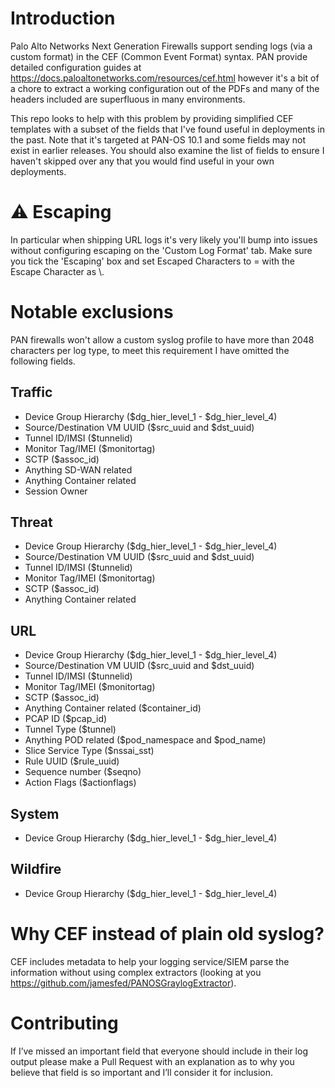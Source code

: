 # Introduction
Palo Alto Networks Next Generation Firewalls support sending logs (via a custom format) in the CEF (Common Event Format) syntax. PAN provide detailed configuration guides at https://docs.paloaltonetworks.com/resources/cef.html however it's a bit of a chore to extract a working configuration out of the PDFs and many of the headers included are superfluous in many environments.

This repo looks to help with this problem by providing simplified CEF templates with a subset of the fields that I've found useful in deployments in the past. Note that it's targeted at PAN-OS 10.1 and some fields may not exist in earlier releases. You should also examine the list of fields to ensure I haven't skipped over any that you would find useful in your own deployments.

# ⚠️ Escaping
In particular when shipping URL logs it's very likely you'll bump into issues without configuring escaping on the 'Custom Log Format' tab. Make sure you tick the 'Escaping' box and set Escaped Characters to = with the Escape Character as \\.

# Notable exclusions
PAN firewalls won't allow a custom syslog profile to have more than 2048 characters per log type, to meet this requirement I have omitted the following fields.

## Traffic
* Device Group Hierarchy ($dg_hier_level_1 - $dg_hier_level_4)
* Source/Destination VM UUID ($src_uuid and $dst_uuid)
* Tunnel ID/IMSI ($tunnelid)
* Monitor Tag/IMEI ($monitortag)
* SCTP ($assoc_id)
* Anything SD-WAN related
* Anything Container related
* Session Owner

## Threat
* Device Group Hierarchy ($dg_hier_level_1 - $dg_hier_level_4)
* Source/Destination VM UUID ($src_uuid and $dst_uuid)
* Tunnel ID/IMSI ($tunnelid)
* Monitor Tag/IMEI ($monitortag)
* SCTP ($assoc_id)
* Anything Container related

## URL
* Device Group Hierarchy ($dg_hier_level_1 - $dg_hier_level_4)
* Source/Destination VM UUID ($src_uuid and $dst_uuid)
* Tunnel ID/IMSI ($tunnelid)
* Monitor Tag/IMEI ($monitortag)
* SCTP ($assoc_id)
* Anything Container related ($container_id)
* PCAP ID ($pcap_id)
* Tunnel Type ($tunnel)
* Anything POD related ($pod_namespace and $pod_name)
* Slice Service Type ($nssai_sst)
* Rule UUID ($rule_uuid)
* Sequence number ($seqno)
* Action Flags ($actionflags)

## System
* Device Group Hierarchy ($dg_hier_level_1 - $dg_hier_level_4)

## Wildfire
* Device Group Hierarchy ($dg_hier_level_1 - $dg_hier_level_4)

# Why CEF instead of plain old syslog?
CEF includes metadata to help your logging service/SIEM parse the information without using complex extractors (looking at you https://github.com/jamesfed/PANOSGraylogExtractor). 
# Contributing
If I’ve missed an important field that everyone should include in their log output please make a Pull Request with an explanation as to why you believe that field is so important and I’ll consider it for inclusion.
